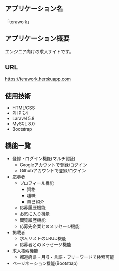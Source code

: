## アプリケーション名

「terawork」

## アプリケーション概要

エンジニア向けの求人サイトです。

## URL

https://terawork.herokuapp.com

## 使用技術

- HTML/CSS
- PHP 7.4
- Laravel 5.8
- MySQL 8.0
- Bootstrap

## 機能一覧

- 登録・ログイン機能(マルチ認証)
    - Googleアカウントで登録/ログイン
    - Githubアカウントで登録/ログイン
- 応募者
    - プロフィール機能
        - 資格
        - 趣味
        - 自己紹介 
    - 応募履歴機能
    - お気に入り機能
    - 閲覧履歴機能
    - 応募先企業とのメッセージ機能
- 掲載者
    - 求人リストのCRUD機能
    - 応募者とのメッセージ機能
- 求人検索機能
    - 都道府県・月収・言語・フリーワードで検索可能
- ページネーション機能(Bootstrap)
